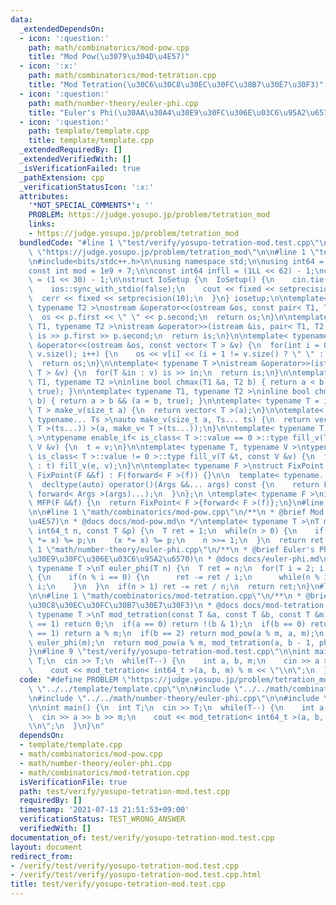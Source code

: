 ```yaml
---
data:
  _extendedDependsOn:
  - icon: ':question:'
    path: math/combinatorics/mod-pow.cpp
    title: "Mod Pow(\u3079\u304D\u4E57)"
  - icon: ':x:'
    path: math/combinatorics/mod-tetration.cpp
    title: "Mod Tetration(\u30C6\u30C8\u30EC\u30FC\u30B7\u30E7\u30F3)"
  - icon: ':question:'
    path: math/number-theory/euler-phi.cpp
    title: "Euler's Phi(\u30AA\u30A4\u30E9\u30FC\u306E\u03C6\u95A2\u6570)"
  - icon: ':question:'
    path: template/template.cpp
    title: template/template.cpp
  _extendedRequiredBy: []
  _extendedVerifiedWith: []
  _isVerificationFailed: true
  _pathExtension: cpp
  _verificationStatusIcon: ':x:'
  attributes:
    '*NOT_SPECIAL_COMMENTS*': ''
    PROBLEM: https://judge.yosupo.jp/problem/tetration_mod
    links:
    - https://judge.yosupo.jp/problem/tetration_mod
  bundledCode: "#line 1 \"test/verify/yosupo-tetration-mod.test.cpp\"\n#define PROBLEM\
    \ \"https://judge.yosupo.jp/problem/tetration_mod\"\n\n#line 1 \"template/template.cpp\"\
    \n#include<bits/stdc++.h>\n\nusing namespace std;\n\nusing int64 = long long;\n\
    const int mod = 1e9 + 7;\n\nconst int64 infll = (1LL << 62) - 1;\nconst int inf\
    \ = (1 << 30) - 1;\n\nstruct IoSetup {\n  IoSetup() {\n    cin.tie(nullptr);\n\
    \    ios::sync_with_stdio(false);\n    cout << fixed << setprecision(10);\n  \
    \  cerr << fixed << setprecision(10);\n  }\n} iosetup;\n\ntemplate< typename T1,\
    \ typename T2 >\nostream &operator<<(ostream &os, const pair< T1, T2 >& p) {\n\
    \  os << p.first << \" \" << p.second;\n  return os;\n}\n\ntemplate< typename\
    \ T1, typename T2 >\nistream &operator>>(istream &is, pair< T1, T2 > &p) {\n \
    \ is >> p.first >> p.second;\n  return is;\n}\n\ntemplate< typename T >\nostream\
    \ &operator<<(ostream &os, const vector< T > &v) {\n  for(int i = 0; i < (int)\
    \ v.size(); i++) {\n    os << v[i] << (i + 1 != v.size() ? \" \" : \"\");\n  }\n\
    \  return os;\n}\n\ntemplate< typename T >\nistream &operator>>(istream &is, vector<\
    \ T > &v) {\n  for(T &in : v) is >> in;\n  return is;\n}\n\ntemplate< typename\
    \ T1, typename T2 >\ninline bool chmax(T1 &a, T2 b) { return a < b && (a = b,\
    \ true); }\n\ntemplate< typename T1, typename T2 >\ninline bool chmin(T1 &a, T2\
    \ b) { return a > b && (a = b, true); }\n\ntemplate< typename T = int64 >\nvector<\
    \ T > make_v(size_t a) {\n  return vector< T >(a);\n}\n\ntemplate< typename T,\
    \ typename... Ts >\nauto make_v(size_t a, Ts... ts) {\n  return vector< decltype(make_v<\
    \ T >(ts...)) >(a, make_v< T >(ts...));\n}\n\ntemplate< typename T, typename V\
    \ >\ntypename enable_if< is_class< T >::value == 0 >::type fill_v(T &t, const\
    \ V &v) {\n  t = v;\n}\n\ntemplate< typename T, typename V >\ntypename enable_if<\
    \ is_class< T >::value != 0 >::type fill_v(T &t, const V &v) {\n  for(auto &e\
    \ : t) fill_v(e, v);\n}\n\ntemplate< typename F >\nstruct FixPoint : F {\n  explicit\
    \ FixPoint(F &&f) : F(forward< F >(f)) {}\n\n  template< typename... Args >\n\
    \  decltype(auto) operator()(Args &&... args) const {\n    return F::operator()(*this,\
    \ forward< Args >(args)...);\n  }\n};\n \ntemplate< typename F >\ninline decltype(auto)\
    \ MFP(F &&f) {\n  return FixPoint< F >{forward< F >(f)};\n}\n#line 4 \"test/verify/yosupo-tetration-mod.test.cpp\"\
    \n\n#line 1 \"math/combinatorics/mod-pow.cpp\"\n/**\n * @brief Mod Pow(\u3079\u304D\
    \u4E57)\n * @docs docs/mod-pow.md\n */\ntemplate< typename T >\nT mod_pow(T x,\
    \ int64_t n, const T &p) {\n  T ret = 1;\n  while(n > 0) {\n    if(n & 1) (ret\
    \ *= x) %= p;\n    (x *= x) %= p;\n    n >>= 1;\n  }\n  return ret % p;\n}\n#line\
    \ 1 \"math/number-theory/euler-phi.cpp\"\n/**\n * @brief Euler's Phi(\u30AA\u30A4\
    \u30E9\u30FC\u306E\u03C6\u95A2\u6570)\n * @docs docs/euler-phi.md\n */\ntemplate<\
    \ typename T >\nT euler_phi(T n) {\n  T ret = n;\n  for(T i = 2; i * i <= n; i++)\
    \ {\n    if(n % i == 0) {\n      ret -= ret / i;\n      while(n % i == 0) n /=\
    \ i;\n    }\n  }\n  if(n > 1) ret -= ret / n;\n  return ret;\n}\n#line 7 \"test/verify/yosupo-tetration-mod.test.cpp\"\
    \n\n#line 1 \"math/combinatorics/mod-tetration.cpp\"\n/**\n * @brief Mod Tetration(\u30C6\
    \u30C8\u30EC\u30FC\u30B7\u30E7\u30F3)\n * @docs docs/mod-tetration.md\n */\ntemplate<\
    \ typename T >\nT mod_tetration(const T &a, const T &b, const T &m) {\n  if(m\
    \ == 1) return 0;\n  if(a == 0) return !(b & 1);\n  if(b == 0) return 1;\n  if(b\
    \ == 1) return a % m;\n  if(b == 2) return mod_pow(a % m, a, m);\n  auto phi =\
    \ euler_phi(m);\n  return mod_pow(a % m, mod_tetration(a, b - 1, phi) + phi, m);\n\
    }\n#line 9 \"test/verify/yosupo-tetration-mod.test.cpp\"\n\nint main() {\n  int\
    \ T;\n  cin >> T;\n  while(T--) {\n    int a, b, m;\n    cin >> a >> b >> m;\n\
    \    cout << mod_tetration< int64_t >(a, b, m) % m << \"\\n\";\n  }\n}\n"
  code: "#define PROBLEM \"https://judge.yosupo.jp/problem/tetration_mod\"\n\n#include\
    \ \"../../template/template.cpp\"\n\n#include \"../../math/combinatorics/mod-pow.cpp\"\
    \n#include \"../../math/number-theory/euler-phi.cpp\"\n\n#include \"../../math/combinatorics/mod-tetration.cpp\"\
    \n\nint main() {\n  int T;\n  cin >> T;\n  while(T--) {\n    int a, b, m;\n  \
    \  cin >> a >> b >> m;\n    cout << mod_tetration< int64_t >(a, b, m) % m << \"\
    \\n\";\n  }\n}\n"
  dependsOn:
  - template/template.cpp
  - math/combinatorics/mod-pow.cpp
  - math/number-theory/euler-phi.cpp
  - math/combinatorics/mod-tetration.cpp
  isVerificationFile: true
  path: test/verify/yosupo-tetration-mod.test.cpp
  requiredBy: []
  timestamp: '2021-07-13 21:51:53+09:00'
  verificationStatus: TEST_WRONG_ANSWER
  verifiedWith: []
documentation_of: test/verify/yosupo-tetration-mod.test.cpp
layout: document
redirect_from:
- /verify/test/verify/yosupo-tetration-mod.test.cpp
- /verify/test/verify/yosupo-tetration-mod.test.cpp.html
title: test/verify/yosupo-tetration-mod.test.cpp
---
```

